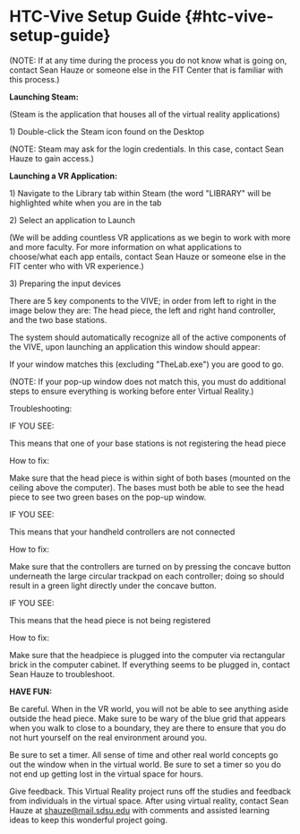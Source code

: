 # HTC-Vive Setup Guide {#htc-vive-setup-guide}



\(NOTE: If at any time during the process you do not know what is going on, contact Sean Hauze or someone else in the FIT Center that is familiar with this process.\)

**Launching Steam:**

\(Steam is the application that houses all of the virtual reality applications\)

1\) Double-click the Steam icon found on the Desktop

\(NOTE: Steam may ask for the login credentials. In this case, contact Sean Hauze to gain access.\)

**Launching a VR Application:**

1\) Navigate to the Library tab within Steam \(the word "LIBRARY" will be highlighted white when you are in the tab

2\) Select an application to Launch

\(We will be adding countless VR applications as we begin to work with more and more faculty. For more information on what applications to choose/what each app entails, contact Sean Hauze or someone else in the FIT center who with VR experience.\)

3\) Preparing the input devices

There are 5 key components to the VIVE; in order from left to right in the image below they are: The head piece, the left and right hand controller, and the two base stations.

The system should automatically recognize all of the active components of the VIVE, upon launching an application this window should appear:

If your window matches this \(excluding "TheLab.exe"\) you are good to go.

\(NOTE: If your pop-up window does not match this, you must do additional steps to ensure everything is working before enter Virtual Reality.\)

Troubleshooting:

IF YOU SEE:

This means that one of your base stations is not registering the head piece

How to fix:

Make sure that the head piece is within sight of both bases \(mounted on the ceiling above the computer\). The bases must both be able to see the head piece to see two green bases on the pop-up window.

IF YOU SEE:

This means that your handheld controllers are not connected

How to fix:

Make sure that the controllers are turned on by pressing the concave button underneath the large circular trackpad on each controller; doing so should result in a green light directly under the concave button.

IF YOU SEE:

This means that the head piece is not being registered

How to fix:

Make sure that the headpiece is plugged into the computer via rectangular brick in the computer cabinet. If everything seems to be plugged in, contact Sean Hauze to troubleshoot.

**HAVE FUN:**

Be careful. When in the VR world, you will not be able to see anything aside outside the head piece. Make sure to be wary of the blue grid that appears when you walk to close to a boundary, they are there to ensure that you do not hurt yourself on the real environment around you.

Be sure to set a timer. All sense of time and other real world concepts go out the window when in the virtual world. Be sure to set a timer so you do not end up getting lost in the virtual space for hours.

Give feedback. This Virtual Reality project runs off the studies and feedback from individuals in the virtual space. After using virtual reality, contact Sean Hauze at shauze@mail.sdsu.edu with comments and assisted learning ideas to keep this wonderful project going.

